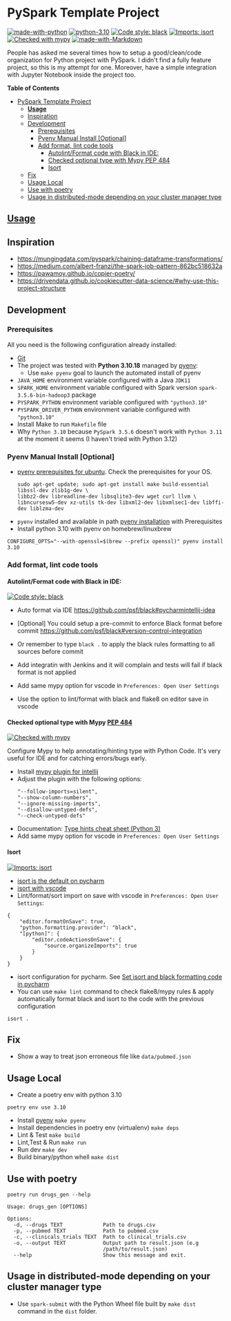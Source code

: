 
# PySpark Template Project #

[![made-with-python](https://img.shields.io/badge/Made%20with-Python-1f425f.svg)](https://www.python.org/)
[![python-3.10](https://img.shields.io/badge/Python-%203.10%20-blue)](https://www.python.org/)
[![Code style: black](https://img.shields.io/badge/code%20style-black-000000.svg)](https://github.com/psf/black)
[![Imports: isort](https://img.shields.io/badge/%20imports-isort-%231674b1?style=flat&labelColor=ef8336)](https://pycqa.github.io/isort/)
[![Checked with mypy](https://camo.githubusercontent.com/34b3a249cd6502d0a521ab2f42c8830b7cfd03fa/687474703a2f2f7777772e6d7970792d6c616e672e6f72672f7374617469632f6d7970795f62616467652e737667)](http://mypy-lang.org/)
[![made-with-Markdown](https://img.shields.io/badge/Made%20with-Markdown-1f425f.svg)](http://commonmark.org)

People has asked me several times how to setup a good/clean/code organization for Python project with PySpark. I didn't find a fully feature project, so this is my attempt for one. Moreover, have a simple integration with Jupyter Notebook inside the project too.

**Table of Contents**
- [PySpark Template Project](#pyspark-template-project)
  - [**Usage**](#usage)
  - [Inspiration](#inspiration)
  - [Development](#development)
    - [Prerequisites](#prerequisites)
    - [Pyenv Manual Install \[Optional\]](#pyenv-manual-install-optional)
    - [Add format, lint code tools](#add-format-lint-code-tools)
      - [Autolint/Format code with Black in IDE:](#autolintformat-code-with-black-in-ide)
      - [Checked optional type with Mypy PEP 484](#checked-optional-type-with-mypy-pep-484)
      - [Isort](#isort)
  - [Fix](#fix)
  - [Usage Local](#usage-local)
  - [Use with poetry](#use-with-poetry)
  - [Usage in distributed-mode depending on your cluster manager type](#usage-in-distributed-mode-depending-on-your-cluster-manager-type)

## [**Usage**](USAGE.md)

## Inspiration

* https://mungingdata.com/pyspark/chaining-dataframe-transformations/
* https://medium.com/albert-franzi/the-spark-job-pattern-862bc518632a
* https://pawamoy.github.io/copier-poetry/
* https://drivendata.github.io/cookiecutter-data-science/#why-use-this-project-structure

## Development

### Prerequisites
All you need is the following configuration already installed:

* [Git](https://git-scm.com/book/en/v2/Getting-Started-Installing-Git)
* The project was tested with **Python 3.10.18** managed by [pyenv](https://github.com/pyenv):
  * Use `make pyenv` goal to launch the automated install of pyenv
* `JAVA_HOME` environment variable configured with a Java `JDK11`
* `SPARK_HOME` environment variable configured with Spark version `spark-3.5.6-bin-hadoop3` package
* `PYSPARK_PYTHON` environment variable configured with `"python3.10"`
* `PYSPARK_DRIVER_PYTHON` environment variable configured with `"python3.10"`
* Install Make to run `Makefile` file
* Why `Python 3.10` because `PySpark 3.5.6` doesn't work with `Python 3.11` at the moment it seems (I haven't tried with Python 3.12)

### Pyenv Manual Install [Optional]

* [pyenv prerequisites for ubuntu](https://github.com/pyenv/pyenv/wiki#suggested-build-environment). Check the prerequisites for your OS.
  ```
  sudo apt-get update; sudo apt-get install make build-essential libssl-dev zlib1g-dev \
  libbz2-dev libreadline-dev libsqlite3-dev wget curl llvm \
  libncursesw5-dev xz-utils tk-dev libxml2-dev libxmlsec1-dev libffi-dev liblzma-dev
  ```
* `pyenv` installed and available in path [pyenv installation](https://github.com/pyenv/pyenv#installation) with Prerequisites
* Install python 3.10 with pyenv on homebrew/linuxbrew
```shell
CONFIGURE_OPTS="--with-openssl=$(brew --prefix openssl)" pyenv install 3.10
```

### Add format, lint code tools

#### Autolint/Format code with Black in IDE:

[![Code style: black](https://img.shields.io/badge/code%20style-black-000000.svg)](https://github.com/psf/black)

* Auto format via IDE https://github.com/psf/black#pycharmintellij-idea
* [Optional] You could setup a pre-commit to enforce Black format before commit https://github.com/psf/black#version-control-integration
* Or remember to type `black .` to apply the black rules formatting to all sources before commit
* Add integratin with Jenkins and it will complain and tests will fail if black format is not applied

* Add same mypy option for vscode in `Preferences: Open User Settings`
* Use the option to lint/format with black and flake8 on editor save in vscode

#### Checked optional type with Mypy [PEP 484](https://www.python.org/dev/peps/pep-0484/)

[![Checked with mypy](https://camo.githubusercontent.com/34b3a249cd6502d0a521ab2f42c8830b7cfd03fa/687474703a2f2f7777772e6d7970792d6c616e672e6f72672f7374617469632f6d7970795f62616467652e737667)](http://mypy-lang.org/)

Configure Mypy to help annotating/hinting type with Python Code. It's very useful for IDE and for catching errors/bugs early. 

* Install [mypy plugin for intellij](https://plugins.jetbrains.com/plugin/11086-mypy)
* Adjust the plugin with the following options:
    ```
    "--follow-imports=silent",
    "--show-column-numbers",
    "--ignore-missing-imports",
    "--disallow-untyped-defs",
    "--check-untyped-defs"
    ```  
* Documentation: [Type hints cheat sheet (Python 3)](https://mypy.readthedocs.io/en/stable/cheat_sheet_py3.html)
* Add same mypy option for vscode in `Preferences: Open User Settings` 

#### Isort

[![Imports: isort](https://img.shields.io/badge/%20imports-isort-%231674b1?style=flat&labelColor=ef8336)](https://pycqa.github.io/isort/)

* [isort is the default on pycharm](https://www.jetbrains.com/help/pycharm/code-style-python.html#imports_table)
* [isort with vscode](https://cereblanco.medium.com/setup-black-and-isort-in-vscode-514804590bf9)
* Lint/format/sort import on save with vscode in `Preferences: Open User Settings`:

```
{
    "editor.formatOnSave": true,
    "python.formatting.provider": "black",
    "[python]": {
        "editor.codeActionsOnSave": {
            "source.organizeImports": true
        }
    }
}
```

* isort configuration for pycharm. See [Set isort and black formatting code in pycharm](https://www.programmersought.com/article/23126972182/)
* You can use `make lint` command to check flake8/mypy rules & apply automatically format black and isort to the code with the previous configuration

```
isort .
```

## Fix

* Show a way to treat json erroneous file like `data/pubmed.json`

## Usage Local

* Create a poetry env with python 3.10
```shell
poetry env use 3.10
```
* Install [pyenv](https://github.com/pyenv) `make pyenv`
* Install dependencies in poetry env (virtualenv) `make deps`
* Lint & Test `make build`
* Lint,Test & Run `make run`
* Run dev `make dev`
* Build binary/python whell `make dist`

## Use with poetry

`poetry run drugs_gen --help` 

```
Usage: drugs_gen [OPTIONS]

Options:
  -d, --drugs TEXT             Path to drugs.csv
  -p, --pubmed TEXT            Path to pubmed.csv
  -c, --clinicals_trials TEXT  Path to clinical_trials.csv
  -o, --output TEXT            Output path to result.json (e.g
                               /path/to/result.json)
  --help                       Show this message and exit.
```

## Usage in distributed-mode depending on your cluster manager type

* Use `spark-submit` with the Python Wheel file built by `make dist` command in the `dist` folder.
